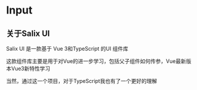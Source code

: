 # Input

## 关于Salix UI

Salix UI 是一款基于 Vue 3和TypeScript 的UI 组件库

这款组件库主要是用于对Vue的进一步学习，包括父子组件如何传参，Vue最新版本Vue3新特性学习

当然，通过这一个项目，对于TypeScript我也有了一个更好的理解
